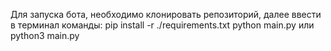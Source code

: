 Для запуска бота, необходимо клонировать репозиторий, далее ввести в терминал команды:
pip install -r ./requirements.txt 
python main.py или python3 main.py
